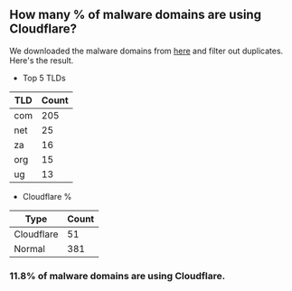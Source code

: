 ## How many % of malware domains are using Cloudflare?


We downloaded the malware domains from [here](https://urlhaus.abuse.ch) and filter out duplicates.
Here's the result.


[//]: # (start replacement)


- Top 5 TLDs

| TLD | Count |
| --- | --- |
| com | 205 |
| net | 25 |
| za | 16 |
| org | 15 |
| ug | 13 |


- Cloudflare %

| Type | Count |
| --- | --- |
| Cloudflare | 51 |
| Normal | 381 |


### 11.8% of malware domains are using Cloudflare.